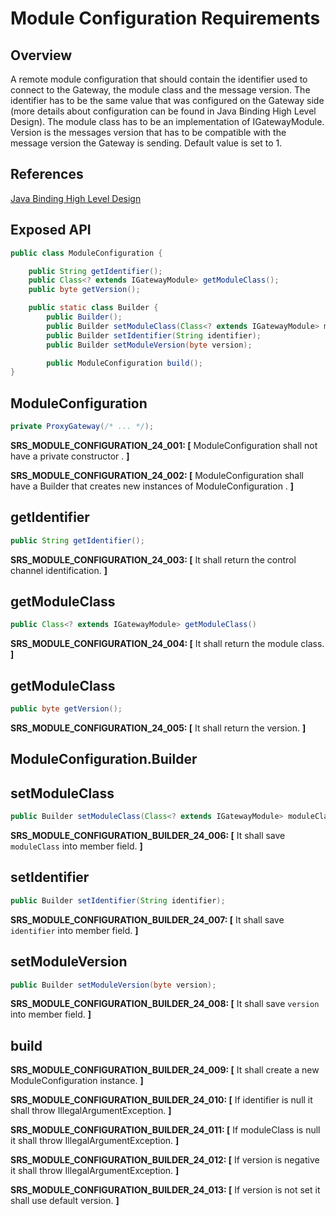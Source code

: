 Module Configuration Requirements
===================

## Overview

A remote module configuration that should contain the identifier used to connect to the Gateway, the module class and the message version. The identifier has to be the same value that was configured on the Gateway side (more details about configuration can be found in Java Binding High Level Design). The module class has to be an implementation of IGatewayModule. Version is the messages version that has to be compatible with the message version the Gateway is sending. Default value is set to 1.

## References

[Java Binding High Level Design](../../../../bindings/java/devdoc/java_binding_hld.md)

## Exposed API

``` java
public class ModuleConfiguration {

    public String getIdentifier();
    public Class<? extends IGatewayModule> getModuleClass();
    public byte getVersion();

    public static class Builder {
        public Builder();
        public Builder setModuleClass(Class<? extends IGatewayModule> moduleClass);
        public Builder setIdentifier(String identifier);
        public Builder setModuleVersion(byte version);

        public ModuleConfiguration build();
}
```

## ModuleConfiguration
```java
private ProxyGateway(/* ... */);
```
**SRS_MODULE_CONFIGURATION_24_001: [** ModuleConfiguration shall not have a private constructor . **]**

**SRS_MODULE_CONFIGURATION_24_002: [** ModuleConfiguration shall have a Builder that creates new instances of ModuleConfiguration . **]**

## getIdentifier
```java
public String getIdentifier();
```

**SRS_MODULE_CONFIGURATION_24_003: [** It shall return the control channel identification. **]**

## getModuleClass
```java
public Class<? extends IGatewayModule> getModuleClass()
```
**SRS_MODULE_CONFIGURATION_24_004: [** It shall return the module class. **]**

## getModuleClass
```java
public byte getVersion();
```
**SRS_MODULE_CONFIGURATION_24_005: [** It shall return the version. **]**

## ModuleConfiguration.Builder 

## setModuleClass

```java
public Builder setModuleClass(Class<? extends IGatewayModule> moduleClass);
```
**SRS_MODULE_CONFIGURATION_BUILDER_24_006: [** It shall save `moduleClass` into member field.  **]**

## setIdentifier

```java
public Builder setIdentifier(String identifier);
```
**SRS_MODULE_CONFIGURATION_BUILDER_24_007: [** It shall save `identifier` into member field.  **]**


## setModuleVersion
```java
public Builder setModuleVersion(byte version);
```
**SRS_MODULE_CONFIGURATION_BUILDER_24_008: [** It shall save `version` into member field.  **]**

## build

**SRS_MODULE_CONFIGURATION_BUILDER_24_009: [** It shall create a new ModuleConfiguration instance. **]**

**SRS_MODULE_CONFIGURATION_BUILDER_24_010: [** If identifier is null it shall throw IllegalArgumentException. **]**

**SRS_MODULE_CONFIGURATION_BUILDER_24_011: [** If moduleClass is null it shall throw IllegalArgumentException. **]**

**SRS_MODULE_CONFIGURATION_BUILDER_24_012: [** If version is negative it shall throw IllegalArgumentException. **]**

**SRS_MODULE_CONFIGURATION_BUILDER_24_013: [** If version is not set it shall use default version. **]**